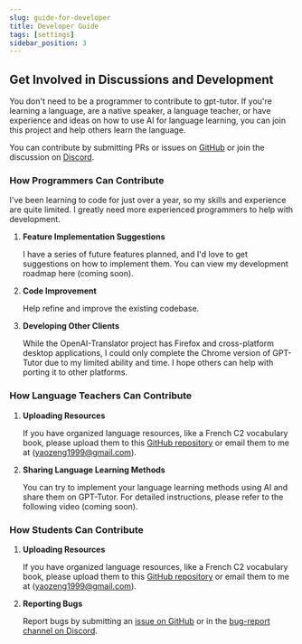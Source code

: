 ```yaml
---
slug: guide-for-developer
title: Developer Guide
tags: [settings]
sidebar_position: 3
---
```


## Get Involved in Discussions and Development

You don't need to be a programmer to contribute to gpt-tutor. If you're learning a language, are a native speaker, a language teacher, or have experience and ideas on how to use AI for language learning, you can join this project and help others learn the language.

You can contribute by submitting PRs or issues on [GitHub](https://github.com/GPT-language/gpt-tutor) or join the discussion on [Discord](https://discord.gg/JrNrUs72Jn).

### How Programmers Can Contribute

I've been learning to code for just over a year, so my skills and experience are quite limited. I greatly need more experienced programmers to help with development.

1. **Feature Implementation Suggestions**

   I have a series of future features planned, and I'd love to get suggestions on how to implement them. You can view my development roadmap here (coming soon).

2. **Code Improvement**

   Help refine and improve the existing codebase.

3. **Developing Other Clients**

   While the OpenAI-Translator project has Firefox and cross-platform desktop applications, I could only complete the Chrome version of GPT-Tutor due to my limited ability and time. I hope others can help with porting it to other platforms.

### How Language Teachers Can Contribute

1. **Uploading Resources**

   If you have organized language resources, like a French C2 vocabulary book, please upload them to this [GitHub repository](https://github.com/GPT-language/gpt-tutor-resources/tree/main) or email them to me at (yaozeng1999@gmail.com).

2. **Sharing Language Learning Methods**

   You can try to implement your language learning methods using AI and share them on GPT-Tutor. For detailed instructions, please refer to the following video (coming soon).

### How Students Can Contribute

1. **Uploading Resources**

   If you have organized language resources, like a French C2 vocabulary book, please upload them to this [GitHub repository](https://github.com/GPT-language/gpt-tutor-resources/tree/main) or email them to me at (yaozeng1999@gmail.com).

2. **Reporting Bugs**

   Report bugs by submitting an [issue on GitHub](https://github.com/BlackStar1453/gpt-tutor-for-chrome/issues) or in the [bug-report channel on Discord](https://discord.gg/JrNrUs72Jn).